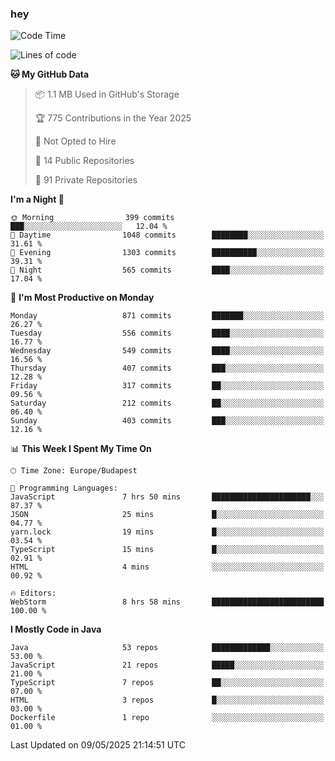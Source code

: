 ### hey

<!--START_SECTION:waka-->
![Code Time](http://img.shields.io/badge/Code%20Time-1%2C200%20hrs%201%20min-blue)

![Lines of code](https://img.shields.io/badge/From%20Hello%20World%20I%27ve%20Written-3.4%20million%20lines%20of%20code-blue)

**🐱 My GitHub Data** 

> 📦 1.1 MB Used in GitHub's Storage 
 > 
> 🏆 775 Contributions in the Year 2025
 > 
> 🚫 Not Opted to Hire
 > 
> 📜 14 Public Repositories 
 > 
> 🔑 91 Private Repositories 
 > 
**I'm a Night 🦉** 

```text
🌞 Morning                399 commits         ███░░░░░░░░░░░░░░░░░░░░░░   12.04 % 
🌆 Daytime                1048 commits        ████████░░░░░░░░░░░░░░░░░   31.61 % 
🌃 Evening                1303 commits        ██████████░░░░░░░░░░░░░░░   39.31 % 
🌙 Night                  565 commits         ████░░░░░░░░░░░░░░░░░░░░░   17.04 % 
```
📅 **I'm Most Productive on Monday** 

```text
Monday                   871 commits         ███████░░░░░░░░░░░░░░░░░░   26.27 % 
Tuesday                  556 commits         ████░░░░░░░░░░░░░░░░░░░░░   16.77 % 
Wednesday                549 commits         ████░░░░░░░░░░░░░░░░░░░░░   16.56 % 
Thursday                 407 commits         ███░░░░░░░░░░░░░░░░░░░░░░   12.28 % 
Friday                   317 commits         ██░░░░░░░░░░░░░░░░░░░░░░░   09.56 % 
Saturday                 212 commits         ██░░░░░░░░░░░░░░░░░░░░░░░   06.40 % 
Sunday                   403 commits         ███░░░░░░░░░░░░░░░░░░░░░░   12.16 % 
```


📊 **This Week I Spent My Time On** 

```text
🕑︎ Time Zone: Europe/Budapest

💬 Programming Languages: 
JavaScript               7 hrs 50 mins       ██████████████████████░░░   87.37 % 
JSON                     25 mins             █░░░░░░░░░░░░░░░░░░░░░░░░   04.77 % 
yarn.lock                19 mins             █░░░░░░░░░░░░░░░░░░░░░░░░   03.54 % 
TypeScript               15 mins             █░░░░░░░░░░░░░░░░░░░░░░░░   02.91 % 
HTML                     4 mins              ░░░░░░░░░░░░░░░░░░░░░░░░░   00.92 % 

🔥 Editors: 
WebStorm                 8 hrs 58 mins       █████████████████████████   100.00 % 
```

**I Mostly Code in Java** 

```text
Java                     53 repos            █████████████░░░░░░░░░░░░   53.00 % 
JavaScript               21 repos            █████░░░░░░░░░░░░░░░░░░░░   21.00 % 
TypeScript               7 repos             ██░░░░░░░░░░░░░░░░░░░░░░░   07.00 % 
HTML                     3 repos             █░░░░░░░░░░░░░░░░░░░░░░░░   03.00 % 
Dockerfile               1 repo              ░░░░░░░░░░░░░░░░░░░░░░░░░   01.00 % 
```




 Last Updated on 09/05/2025 21:14:51 UTC
<!--END_SECTION:waka-->
